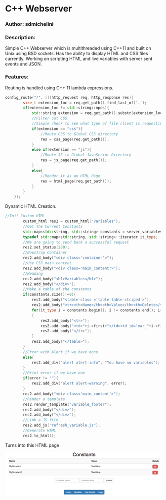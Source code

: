 <h1>C++ Webserver</h1>

<h3><b>Author: </b> sdmichelini</h3>

<h3><b>Description: </b></h3>

Simple C++ Webserver which is multithreaded using C++11 and built on Unix using BSD sockets. Has the ability to display HTML and 
CSS files currently. Working on scripting HTML and live variables with server sent events and JSON.

<h3><strong>Features: </strong></h3>

Routing is handled using C++ 11 lambda expressions. 
```C++
config_route("/", [](http_request req, http_response res){
		size_t extension_loc = req.get_path().find_last_of('.');
		if(extension_loc != std::string::npos){
			std::string extension = req.get_path().substr(extension_loc+1);
			//Filter out CSS
			//Simple check to see what type of file client is requesting
			if(extension == "css"){
				//Route CSS to Global CSS directory
				res = css_page(req.get_path());
			}
			else if(extension == "js"){
				//Route JS to Global JavaScript Directory
				res = js_page(req.get_path());
			}
			else{
				//Render it as an HTML Page
				res = html_page(req.get_path());
			}
		}
	});
```

Dynamic HTML Creation.

```C++
//Init Custom HTML
        custom_html res2 = custom_html("Variables");
        //Get the Current Constants
        std::map<std::string, std::string> constants = server_variables::get_instance().get_values();
        typedef std::map<std::string, std::string>::iterator it_type;
        //We are going to send back a successful request
        res2.set_status(200);
        //Boostrap Container
        res2.add_body("<div class='container'>");
        //Use CSS main_content
        res2.add_body("<div class='main_content'>");
        //Heading
        res2.add_body("<h1>Variables</h1>");
        res2.add_body("</div>");
        //Make a table of the constants
        if(constants.size()!=0){
            res2.add_body("<table class ='table table-striped'>");
            res2.add_body("<tr><th>Name</th><th>Value</th><th>Delete</th></tr>");
            for(it_type i = constants.begin(); i != constants.end(); i++)
            {
                res2.add_body("<tr>");
                res2.add_body("<td>"+i->first+"</td><td id='var_"+i->first+"'>"+i->second+"</td><td width='5%'><button class='btn btn-danger' onClick=\"deleteVariable('"+i->first+"',location.reload())\"><span text-align='right' class='glyphicon glyphicon-remove' aria-hidden='true'></span></button></td>");
                res2.add_body("</tr>");
            }
            res2.add_body("</table>");
        }
        //Error with Alert if we have none
        else{
            res2.add_div("alert alert-info", "You have no variables");
        }
        //Print error if we have one
        if(error != ""){
            res2.add_div("alert alert-warning", error);
        }
        res2.add_body("<div class='main_content'>");
        //Render a template
        res2.render_template("variable_footer");
        res2.add_body("</div>");
        res2.add_body("</div>");
        //Link a JS file
        res2.add_js("refresh_variable.js");
        //Generate HTML
        res2.to_html();
```

Turns into this HTML page

![Constants Picture](/images/ConstantsPic.png)